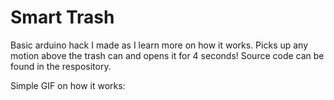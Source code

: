 <h1>Smart Trash</h1>

<p>Basic arduino hack I made as I learn more on how it works. Picks up any motion above the trash can and opens it for 4 seconds! Source code can be found in the respository.</p>

<p>Simple GIF on how it works: </p>
<blockquote class="imgur-embed-pub" lang="en" data-id="a/ROqBdC6"><a href="//imgur.com/ROqBdC6"></a></blockquote><script async src="//s.imgur.com/min/embed.js" charset="utf-8"></script>
